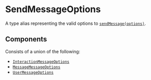 # SendMessageOptions

A type alias representing the valid options to [`sendMessage(options)`](send-message).

## Components

Consists of a union of the following:

* [`InteractionMessageOptions`](interaction-message-options)
* [`MessageMessageOptions`](message-message-options)
* [`UserMessageOptions`](user-message-options)